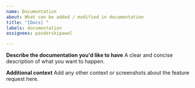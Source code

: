 ```yaml
---
name: Documentation
about: What can be added / modified in documentation
title: "[Docs] "
labels: documentation
assignees: pazderskipawel

---
```


**Describe the documentation you'd like to have**
A clear and concise description of what you want to happen.

**Additional context**
Add any other context or screenshots about the feature request here.
